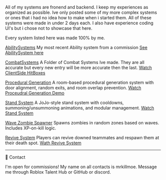 All of my systems are fronend and backend. I keep my experiences as organized as possible. Ive only posted some of my more complex systems or ones that i had no idea how to make when i started them.
All of these systems were made in under 2 days each. I also have experience coding UI's but i chose not to showcase that here.

Every system listed here was made 100% by me.

[AbilitySystems](https://github.com/mrkillmoe/Luau-Portfolio/tree/main/AbilitySystem)
My most recent Ability system from a commission
[See AbilitySystem here](https://www.youtube.com/watch?v=JP1tGExD5oI)

[CombatSystems](https://github.com/mrkillmoe/Luau-Portfolio/blob/main/CombatSystems)
A Folder of Combat Systems Ive made. They are all accurate but every new entry will be more accurate then the last.
[Watch ClientSide HitBoxes](https://www.youtube.com/watch?v=KcvRt3xTKSY)

[Procedural Generation](https://github.com/mrkillmoe/Luau-Portfolio/tree/main/Procedural%20Generation)
A room-based procedural generation system with door alignment, random exits, and room overlap prevention.
[Watch Proceudral Generation Demo](https://www.youtube.com/watch?v=hpeCWhB7WmY)

[Stand System](https://github.com/mrkillmoe/Luau-Portfolio/tree/main/Stand%20System)
A JoJo-style stand system with cooldowns, summoning/unsummoning animations, and modular management.
[Watch Stand System](https://www.youtube.com/watch?v=kPRpkHYcbh0)

[Wave Zombie Spawner](https://github.com/mrkillmoe/Luau-Portfolio/tree/main/Wave%20System)
Spawns zombies in random zones based on waves. Includes XP-on-kill logic.

[Revive System](https://github.com/mrkillmoe/Luau-Portfolio/tree/main/Revive%20System)
Players can revive downed teammates and respawn them at their death spot.
[Wath Revive System](https://www.youtube.com/watch?v=tQ_82W2stpA)


---
💬 Contact

I'm open for commissions! My name on all contacts is mrkillmoe. Message me through Roblox Talent Hub or GitHub or discord.
